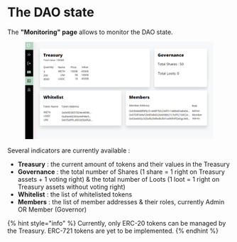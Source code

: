 # The DAO state

The **"Monitoring" page** allows to monitor the DAO state.

<figure><img src="../../.gitbook/assets/monitoring modified (2).png" alt=""><figcaption></figcaption></figure>

Several indicators are currently available :&#x20;

* **Treasury** : the current amount of tokens and their values in the Treasury
* **Governance** : the total number of Shares (1 share = 1 right on Treasury assets + 1 voting right) & the total number of Loots (1 loot = 1 right on Treasury assets without voting right)
* **Whitelist** : the list of whitelisted tokens
* **Members** : the list of member addresses & their roles, currently Admin OR Member (Governor)

{% hint style="info" %}
Currently, only ERC-20 tokens can be managed by the Treasury. ERC-721 tokens are yet to be implemented.
{% endhint %}



